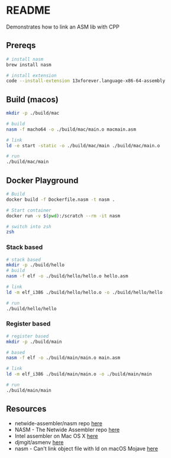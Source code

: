 # README

Demonstrates how to link an ASM lib with CPP

## Prereqs

```sh
# install nasm
brew install nasm

# install extension
code --install-extension 13xforever.language-x86-64-assembly
```

## Build (macos)

```sh
mkdir -p ./build/mac

# build
nasm -f macho64 -o ./build/mac/main.o macmain.asm

# link
ld -e start -static -o ./build/mac/main ./build/mac/main.o

# run
./build/mac/main 
```

## Docker Playground

```sh
# Build
docker build -f Dockerfile.nasm -t nasm . 

# Start container
docker run -v $(pwd):/scratch --rm -it nasm

# switch into zsh
zsh
```

### Stack based 

```sh
# stack based
mkdir -p ./build/hello
# build
nasm -f elf -o ./build/hello/hello.o hello.asm

# link
ld -m elf_i386 ./build/hello/hello.o -o ./build/hello/hello

# run
./build/hello/hello
```

### Register based 

```sh
# register based
mkdir -p ./build/main

# based
nasm -f elf -o ./build/main/main.o main.asm

# link
ld -m elf_i386 ./build/main/main.o -o ./build/main/main

# run
./build/main/main
```

## Resources

* netwide-assembler/nasm repo [here](https://github.com/netwide-assembler/nasm)  
* NASM - The Netwide Assembler repo [here](https://www.nasm.us/xdoc/2.15.05/html/nasmdoc0.html)  
* Intel assembler on Mac OS X [here](https://orangejuiceliberationfront.com/intel-assembler-on-mac-os-x/)
* djmgit/asmenv [here](https://github.com/djmgit/asmenv/blob/master/bin/build_and_run.sh)
* nasm - Can't link object file with ld on macOS Mojave [here](https://stackoverflow.com/questions/52830484/nasm-cant-link-object-file-with-ld-on-macos-mojave)
